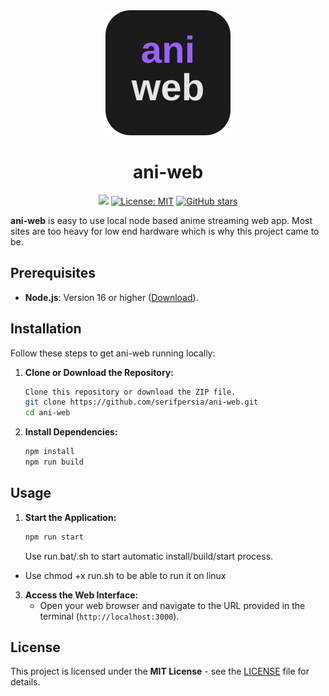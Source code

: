 <div align="center">

<img src="public/favicon.svg" alt="ani-web logo" width="200"/>

# ani-web

[![](https://img.shields.io/travis/serifpersia/ani-web.svg?style=flat-square)](https://travis-ci.org/serifpersia/ani-web)
[![License: MIT](https://img.shields.io/badge/License-MIT-yellow.svg?style=flat-square)](https://opensource.org/licenses/MIT)
[![GitHub stars](https://img.shields.io/github/stars/serifpersia/ani-web.svg?style=flat-square)](https://github.com/serifpersia/ani-web/stargazers)

</div align="center">

**ani-web** is easy to use local node based anime streaming web app. Most sites are too heavy for low end hardware which is why this project came to be.

## Prerequisites

*   **Node.js**: Version 16 or higher ([Download](https://nodejs.org/)).

## Installation

Follow these steps to get ani-web running locally:

1.  **Clone or Download the Repository:**

    ```bash
	Clone this repository or download the ZIP file. 
    git clone https://github.com/serifpersia/ani-web.git
    cd ani-web
    ```

3.  **Install Dependencies:**
    ```bash
	npm install
    npm run build
    ```

## Usage

1.  **Start the Application:**

    ```bash
    npm run start
    ```
	Use run.bat/.sh to start automatic install/build/start process.
- Use chmod +x run.sh to be able to run it on linux

3.  **Access the Web Interface:**
    *   Open your web browser and navigate to the URL provided in the terminal (`http://localhost:3000`).


## License
This project is licensed under the **MIT License** - see the [LICENSE](LICENSE) file for details.
